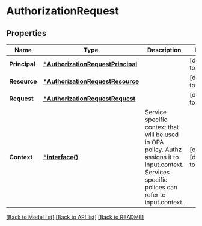 # AuthorizationRequest

## Properties
Name | Type | Description | Notes
------------ | ------------- | ------------- | -------------
**Principal** | [***AuthorizationRequestPrincipal**](AuthorizationRequest_principal.md) |  | [default to null]
**Resource** | [***AuthorizationRequestResource**](AuthorizationRequest_resource.md) |  | [default to null]
**Request** | [***AuthorizationRequestRequest**](AuthorizationRequest_request.md) |  | [default to null]
**Context** | [***interface{}**](interface{}.md) | Service specific context that will be used in OPA policy. Authz assigns it to  input.context. Services specific polices can refer to input.context. | [optional] [default to null]

[[Back to Model list]](../README.md#documentation-for-models) [[Back to API list]](../README.md#documentation-for-api-endpoints) [[Back to README]](../README.md)



